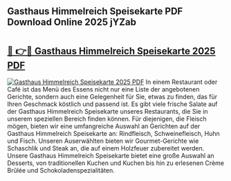 ## Gasthaus Himmelreich Speisekarte PDF Download Online 2025 jYZab

# <h2><a href="http://gccm47.nevu.top/?p=Gasthaus+Himmelreich+Speisekarte">🔗 👉🔴 Gasthaus Himmelreich Speisekarte 2025 PDF</a></h2>

[![Gasthaus Himmelreich Speisekarte 2025 PDF](https://i.imgur.com/dBaPXMq.png)](http://gccm47.nevu.top/?p=Gasthaus+Himmelreich+Speisekarte)
In einem Restaurant oder Café ist das Menü des Essens nicht nur eine Liste der angebotenen Gerichte, sondern auch eine Gelegenheit für Sie, etwas zu finden, das für Ihren Geschmack köstlich und passend ist. Es gibt viele frische Salate auf der Gasthaus Himmelreich Speisekarte unseres Restaurants, die Sie in unserem speziellen Bereich finden können. Für diejenigen, die Fleisch mögen, bieten wir eine umfangreiche Auswahl an Gerichten auf der Gasthaus Himmelreich Speisekarte an: Rindfleisch, Schweinefleisch, Huhn und Fisch. Unseren Auserwählten bieten wir Gourmet-Gerichte wie Schaschlik und Steak an, die auf einem Holzfeuer zubereitet werden. Unsere Gasthaus Himmelreich Speisekarte bietet eine große Auswahl an Desserts, von traditionellen Kuchen und Kuchen bis hin zu erlesenen Crème Brûlée und Schokoladenspezialitäten.
